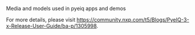 Media and models used in pyeiq apps and demos

For more details, please visit https://community.nxp.com/t5/Blogs/PyeIQ-3-x-Release-User-Guide/ba-p/1305998.
